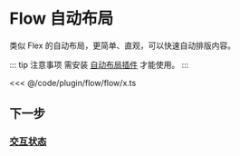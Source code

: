 <script setup>
import Case from '/component/Case.vue'
</script>

# Flow 自动布局

类似 Flex 的自动布局，更简单、直观，可以快速自动排版内容。

::: tip 注意事项
需安装 [自动布局插件](/plugin/in/flow/) 才能使用。
:::

<case name="Flow" count=1 height=160 editor=false></case>

<<< @/code/plugin/flow/flow/x.ts

## 下一步

### [交互状态](/guide/plugin/state)
